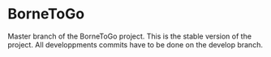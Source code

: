 # BorneToGo

Master branch of the BorneToGo project. This is the stable version of the project. 
All developpments commits have to be done on the develop branch.
